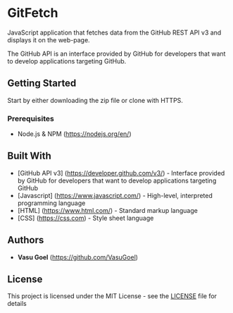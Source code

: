 # GitFetch
JavaScript application that fetches data from the GitHub REST API v3 and displays it on the web-page.

The GitHub API is an interface provided by GitHub for developers that want to develop applications targeting GitHub.

## Getting Started
Start by either downloading the zip file or clone with HTTPS.

### Prerequisites
* Node.js & NPM (https://nodejs.org/en/)


## Built With
* [GitHub API v3] (https://developer.github.com/v3/) - Interface provided by GitHub for developers that want to develop applications targeting GitHub
* [Javascript] (https://www.javascript.com/) - High-level, interpreted programming language
* [HTML] (https://www.html.com/) - Standard markup language
* [CSS] (https://css.com) - Style sheet language


## Authors
* **Vasu Goel** (https://github.com/VasuGoel)

## License
This project is licensed under the MIT License - see the [LICENSE](https://github.com/VasuGoel/gitfetch-github-api/blob/master/LICENSE) file for details
